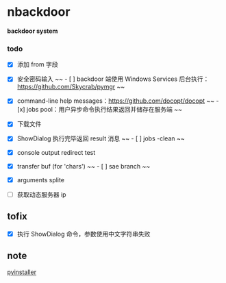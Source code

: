 # nbackdoor
**backdoor system**

### todo
- [x] 添加 from 字段
- [x] 安全密码输入
~~ - [ ] backdoor 端使用 Windows Services 后台执行：https://github.com/Skycrab/pymgr ~~
- [x] command-line help messages：https://github.com/docopt/docopt
~~ - [x] jobs pool：用户异步命令执行结果返回并储存在服务端 ~~
- [x] 下载文件

- [x] ShowDialog 执行完毕返回 result 消息
~~ - [ ] jobs -clean ~~
- [x] console output redirect test

- [x] transfer buf (for 'chars')
~~ - [ ] sae branch ~~

- [x] arguments splite
- [ ] 获取动态服务器 ip

## tofix
- [x] 执行 ShowDialog 命令，参数使用中文字符串失败


## note
[pyinstaller](https://github.com/pyinstaller/pyinstaller)